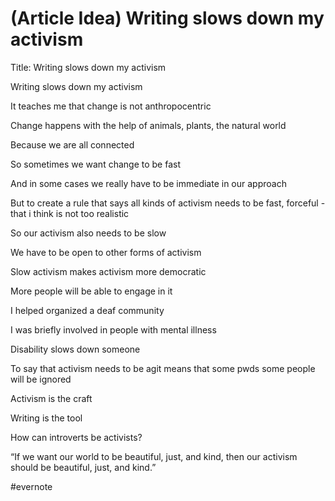 # (Article Idea) Writing slows down my activism

Title: Writing slows down my activism

Writing slows down my activism

It teaches me that change is not anthropocentric

Change happens with the help of animals, plants, the natural world

Because we are all connected

So sometimes we want change to be fast

And in some cases we really have to be immediate in our approach

But to create a rule that says all kinds of activism needs to be fast, forceful - that i think is not too realistic

So our activism also needs to be slow

We have to be open to other forms of activism

Slow activism makes activism more democratic

More people will be able to engage in it

I helped organized a deaf community

I was briefly involved in people with mental illness

Disability slows down someone

To say that activism needs to be agit means that some pwds some people will be ignored

Activism is the craft

Writing is the tool

How can introverts be activists?

“If we want our world to be beautiful, just, and kind, then our activism should be beautiful, just, and kind.”

\#evernote

